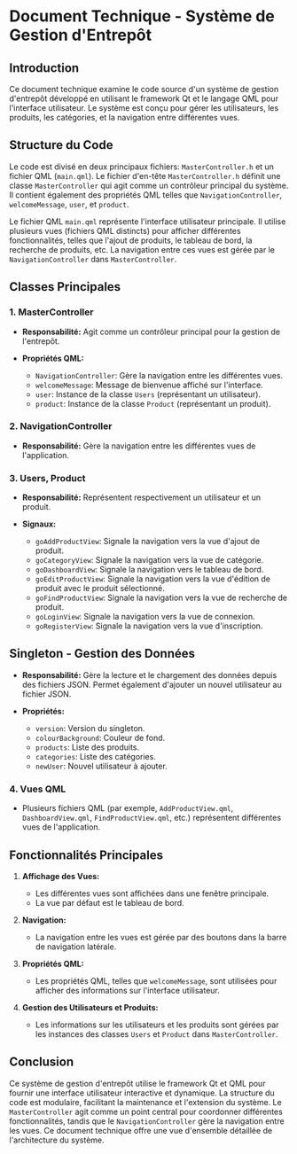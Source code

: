 # Document Technique - Système de Gestion d'Entrepôt

## Introduction

Ce document technique examine le code source d'un système de gestion d'entrepôt développé en utilisant le framework Qt et le langage QML pour l'interface utilisateur. Le système est conçu pour gérer les utilisateurs, les produits, les catégories, et la navigation entre différentes vues.

## Structure du Code

Le code est divisé en deux principaux fichiers: `MasterController.h` et un fichier QML (`main.qml`). Le fichier d'en-tête `MasterController.h` définit une classe `MasterController` qui agit comme un contrôleur principal du système. Il contient également des propriétés QML telles que `NavigationController`, `welcomeMessage`, `user`, et `product`.

Le fichier QML `main.qml` représente l'interface utilisateur principale. Il utilise plusieurs vues (fichiers QML distincts) pour afficher différentes fonctionnalités, telles que l'ajout de produits, le tableau de bord, la recherche de produits, etc. La navigation entre ces vues est gérée par le `NavigationController` dans `MasterController`.

## Classes Principales

### 1. **MasterController**

- **Responsabilité:** Agit comme un contrôleur principal pour la gestion de l'entrepôt.
  
- **Propriétés QML:**
  - `NavigationController`: Gère la navigation entre les différentes vues.
  - `welcomeMessage`: Message de bienvenue affiché sur l'interface.
  - `user`: Instance de la classe `Users` (représentant un utilisateur).
  - `product`: Instance de la classe `Product` (représentant un produit).

### 2. **NavigationController**

- **Responsabilité:** Gère la navigation entre les différentes vues de l'application.

### 3. **Users, Product**

- **Responsabilité:** Représentent respectivement un utilisateur et un produit.

- **Signaux:**
  - `goAddProductView`: Signale la navigation vers la vue d'ajout de produit.
  - `goCategoryView`: Signale la navigation vers la vue de catégorie.
  - `goDashboardView`: Signale la navigation vers le tableau de bord.
  - `goEditProductView`: Signale la navigation vers la vue d'édition de produit avec le produit sélectionné.
  - `goFindProductView`: Signale la navigation vers la vue de recherche de produit.
  - `goLoginView`: Signale la navigation vers la vue de connexion.
  - `goRegisterView`: Signale la navigation vers la vue d'inscription.

## Singleton - Gestion des Données

- **Responsabilité:** Gère la lecture et le chargement des données depuis des fichiers JSON. Permet également d'ajouter un nouvel utilisateur au fichier JSON.

- **Propriétés:**
  - `version`: Version du singleton.
  - `colourBackground`: Couleur de fond.
  - `products`: Liste des produits.
  - `categories`: Liste des catégories.
  - `newUser`: Nouvel utilisateur à ajouter.

### 4. **Vues QML**

- Plusieurs fichiers QML (par exemple, `AddProductView.qml`, `DashboardView.qml`, `FindProductView.qml`, etc.) représentent différentes vues de l'application.

## Fonctionnalités Principales

1. **Affichage des Vues:**
   - Les différentes vues sont affichées dans une fenêtre principale.
   - La vue par défaut est le tableau de bord.

2. **Navigation:**
   - La navigation entre les vues est gérée par des boutons dans la barre de navigation latérale.

3. **Propriétés QML:**
   - Les propriétés QML, telles que `welcomeMessage`, sont utilisées pour afficher des informations sur l'interface utilisateur.

4. **Gestion des Utilisateurs et Produits:**
   - Les informations sur les utilisateurs et les produits sont gérées par les instances des classes `Users` et `Product` dans `MasterController`.

## Conclusion

Ce système de gestion d'entrepôt utilise le framework Qt et QML pour fournir une interface utilisateur interactive et dynamique. La structure du code est modulaire, facilitant la maintenance et l'extension du système. Le `MasterController` agit comme un point central pour coordonner différentes fonctionnalités, tandis que le `NavigationController` gère la navigation entre les vues. Ce document technique offre une vue d'ensemble détaillée de l'architecture du système.
